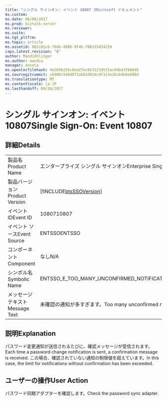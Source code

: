 ```yaml
---
title: "シングル サインオン: イベント 10807 |Microsoft ドキュメント"
ms.custom: 
ms.date: 06/08/2017
ms.prod: biztalk-server
ms.reviewer: 
ms.suite: 
ms.tgt_pltfrm: 
ms.topic: article
ms.assetid: 882c01c6-70db-4986-9f4b-f08335424250
caps.latest.revision: "6"
author: MandiOhlinger
ms.author: mandia
manager: anneta
ms.openlocfilehash: 4e269b22bc8ea2fec013123d515ac04bd3f60d46
ms.sourcegitcommit: cb908c540d8f1a692d01dc8f313e16cb4b4e696d
ms.translationtype: MT
ms.contentlocale: ja-JP
ms.lasthandoff: 09/20/2017
---
```

# <a name="single-sign-on-event-10807"></a><span data-ttu-id="70f47-102">シングル サインオン: イベント 10807</span><span class="sxs-lookup"><span data-stu-id="70f47-102">Single Sign-On: Event 10807</span></span>
## <a name="details"></a><span data-ttu-id="70f47-103">詳細</span><span class="sxs-lookup"><span data-stu-id="70f47-103">Details</span></span>  
  
|||  
|-|-|  
|<span data-ttu-id="70f47-104">製品名</span><span class="sxs-lookup"><span data-stu-id="70f47-104">Product Name</span></span>|<span data-ttu-id="70f47-105">エンタープライズ シングル サインオン</span><span class="sxs-lookup"><span data-stu-id="70f47-105">Enterprise Single Sign-On</span></span>|  
|<span data-ttu-id="70f47-106">製品バージョン</span><span class="sxs-lookup"><span data-stu-id="70f47-106">Product Version</span></span>|[!INCLUDE[btsSSOVersion](../includes/btsssoversion-md.md)]|  
|<span data-ttu-id="70f47-107">イベント ID</span><span class="sxs-lookup"><span data-stu-id="70f47-107">Event ID</span></span>|<span data-ttu-id="70f47-108">10807</span><span class="sxs-lookup"><span data-stu-id="70f47-108">10807</span></span>|  
|<span data-ttu-id="70f47-109">イベント ソース</span><span class="sxs-lookup"><span data-stu-id="70f47-109">Event Source</span></span>|<span data-ttu-id="70f47-110">ENTSSO</span><span class="sxs-lookup"><span data-stu-id="70f47-110">ENTSSO</span></span>|  
|<span data-ttu-id="70f47-111">コンポーネント</span><span class="sxs-lookup"><span data-stu-id="70f47-111">Component</span></span>|<span data-ttu-id="70f47-112">なし</span><span class="sxs-lookup"><span data-stu-id="70f47-112">N/A</span></span>|  
|<span data-ttu-id="70f47-113">シンボル名</span><span class="sxs-lookup"><span data-stu-id="70f47-113">Symbolic Name</span></span>|<span data-ttu-id="70f47-114">ENTSSO_E_TOO_MANY_UNCONFIRMED_NOTIFICATIONS</span><span class="sxs-lookup"><span data-stu-id="70f47-114">ENTSSO_E_TOO_MANY_UNCONFIRMED_NOTIFICATIONS</span></span>|  
|<span data-ttu-id="70f47-115">メッセージ テキスト</span><span class="sxs-lookup"><span data-stu-id="70f47-115">Message Text</span></span>|<span data-ttu-id="70f47-116">未確認の通知が多すぎます。</span><span class="sxs-lookup"><span data-stu-id="70f47-116">Too many unconfirmed notifications.</span></span>|  
  
## <a name="explanation"></a><span data-ttu-id="70f47-117">説明</span><span class="sxs-lookup"><span data-stu-id="70f47-117">Explanation</span></span>  
 <span data-ttu-id="70f47-118">パスワード変更通知が送信されるたびに、確認メッセージが受信されます。</span><span class="sxs-lookup"><span data-stu-id="70f47-118">Each time a password change notification is sent, a confirmation message is received.</span></span> <span data-ttu-id="70f47-119">この場合、確認されていない通知の制限値を超えています。</span><span class="sxs-lookup"><span data-stu-id="70f47-119">In this case, the limit for notifications without confirmation has been exceeded.</span></span>  
  
## <a name="user-action"></a><span data-ttu-id="70f47-120">ユーザーの操作</span><span class="sxs-lookup"><span data-stu-id="70f47-120">User Action</span></span>  
 <span data-ttu-id="70f47-121">パスワード同期アダプターを確認します。</span><span class="sxs-lookup"><span data-stu-id="70f47-121">Check the password sync adapter.</span></span>